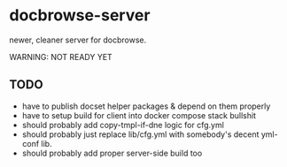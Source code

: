 docbrowse-server
================

newer, cleaner server for docbrowse.

WARNING: NOT READY YET

TODO
----

- have to publish docset helper packages & depend on them properly
- have to setup build for client into docker compose stack bullshit
- should probably add copy-tmpl-if-dne logic for cfg.yml
- should probably just replace lib/cfg.yml with somebody's decent yml-conf lib.
- should probably add proper server-side build too
